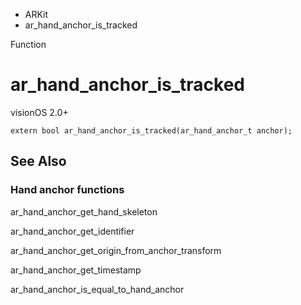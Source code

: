 

- ARKit
-  ar_hand_anchor_is_tracked 

Function

# ar_hand_anchor_is_tracked

visionOS 2.0+

``` source
extern bool ar_hand_anchor_is_tracked(ar_hand_anchor_t anchor);
```

## See Also

### Hand anchor functions

ar_hand_anchor_get_hand_skeleton

ar_hand_anchor_get_identifier

ar_hand_anchor_get_origin_from_anchor_transform

ar_hand_anchor_get_timestamp

ar_hand_anchor_is_equal_to_hand_anchor

